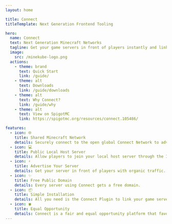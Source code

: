 ```yaml
---
layout: home

title: Connect
titleTemplate: Next Generation Frontend Tooling

hero:
  name: Connect
  text: Next Generation Minecraft Networks
  tagline: Get your game servers in front of players instantly and link with the global Connect Network today!
  image:
    src: /minekube-logo.png
  actions:
    - theme: brand
      text: Quick Start
      link: /guide/
    - theme: alt
      text: Downloads
      link: /guide/downloads
    - theme: alt
      text: Why Connect?
      link: /guide/why
    - theme: alt
      text: View on SpigotMC
      link: https://spigotmc.org/resources/connect.105486/

features:
  - icon: 🌐
    title: Shared Minecraft Network
    details: Securely connect to the open global Connect Network to advertise your game servers.
  - icon: 💻
    title: Public Local Host Server
    details: Allow players to join your local host server through the Internet.
  - icon: ⚡️
    title: Advertise Your Server
    details: Get your server in front of players with organic traffic.
  - icon: ✨️
    title: Free Public Domain
    details: Every server using Connect gets a free domain.
  - icon: 📦
    title: Simple Installation
    details: All you need is the Connect Plugin to link your game servers with the open Connect Network.
  - icon: 🍀
    title: Equal Opportunity
    details: Connect is a fair and equal opportunity platform that favours new and smaller servers too.
---
```

